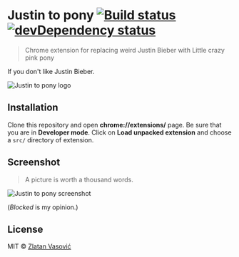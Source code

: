 # Justin to pony [![Build status](https://travis-ci.org/ZDroid/justin-to-pony.png?branch=master)](https://travis-ci.org/ZDroid/justin-to-pony) [![devDependency status](https://david-dm.org/ZDroid/justin-to-pony/dev-status.png?theme=shields.io)](https://david-dm.org/ZDroid/justin-to-pony#info=devDependencies)

> Chrome extension for replacing weird Justin Bieber with Little crazy pink
pony

If you don't like Justin Bieber.

![Justin to pony logo](https://raw.github.com/ZDroid/justin-to-pony/master/src/icon-128.png)

## Installation

Clone this repository and open **chrome://extensions/** page. Be sure that you
are in **Developer mode**. Click on **Load unpacked extension** and choose a
`src/` directory of extension.

## Screenshot

> A picture is worth a thousand words.

![Justin to pony screenshot](https://raw.github.com/ZDroid/justin-to-pony/master/screenshot.png)

(*Blocked* is my opinion.)

## License

MIT &copy; [Zlatan Vasović](https://github.com/ZDroid)